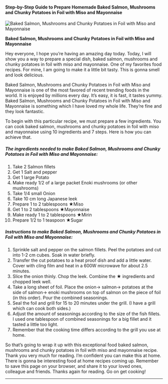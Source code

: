             

#### Step-by-Step Guide to Prepare Homemade Baked Salmon, Mushrooms and Chunky Potatoes in Foil with Miso and Mayonnaise

![Baked Salmon, Mushrooms and Chunky Potatoes in Foil with Miso and Mayonnaise](https://img-global.cpcdn.com/recipes/6264996041326592/751x532cq70/baked-salmon-mushrooms-and-chunky-potatoes-in-foil-with-miso-and-mayonnaise-recipe-main-photo.jpg)

**Baked Salmon, Mushrooms and Chunky Potatoes in Foil with Miso and Mayonnaise**

Hey everyone, I hope you’re having an amazing day today. Today, I will show you a way to prepare a special dish, baked salmon, mushrooms and chunky potatoes in foil with miso and mayonnaise. One of my favorites food recipes. For mine, I am going to make it a little bit tasty. This is gonna smell and look delicious.

Baked Salmon, Mushrooms and Chunky Potatoes in Foil with Miso and Mayonnaise is one of the most favored of recent trending foods in the world. It is enjoyed by millions every day. It’s easy, it is fast, it tastes yummy. Baked Salmon, Mushrooms and Chunky Potatoes in Foil with Miso and Mayonnaise is something which I have loved my whole life. They’re fine and they look fantastic.

To begin with this particular recipe, we must prepare a few ingredients. You can cook baked salmon, mushrooms and chunky potatoes in foil with miso and mayonnaise using 10 ingredients and 7 steps. Here is how you can achieve that.

##### The ingredients needed to make Baked Salmon, Mushrooms and Chunky Potatoes in Foil with Miso and Mayonnaise:

1.  Take 2 Salmon fillets
2.  Get 1 Salt and pepper
3.  Get 1 large Potato
4.  Make ready 1/2 of a large packet Enoki mushrooms (or other mushrooms)
5.  Take 1/4 small Onion
6.  Take 10 cm long Japanese leek
7.  Prepare 1 to 2 tablespoons ★Miso
8.  Get 1 to 2 tablespoons ★Mayonnaise
9.  Make ready 1 to 2 tablespoons ★Mirin
10.  Prepare 1/2 to 1 teaspoon ★Sugar

##### Instructions to make Baked Salmon, Mushrooms and Chunky Potatoes in Foil with Miso and Mayonnaise:

1.  Sprinkle salt and pepper on the salmon fillets. Peel the potatoes and cut into 1-2 cm cubes. Soak in water briefly.
2.  Transfer the cut potatoes to a heat proof dish and add a little water. Cover with cling film and heat in a 600W microwave for about 2.5 minutes.
3.  Slice the onion thinly. Chop the leek. Combine the ★ ingredients and chopped leek well.
4.  Take a long sheet of foil. Place the onion→ salmon→ potatoes at the side of salmon→ enoki mushrooms on top of salmon on the piece of foil (in this order). Pour the combined seasonings.
5.  Seal the foil and grill for 15 to 20 minutes under the grill. (I have a grill which can cook both sides.)
6.  Adjust the amount of seasonings according to the size of the fish fillets. I used one tablespoon of combined seasonings for a big fillet and it tasted a little too light.
7.  Remember that the cooking time differs according to the grill you use at home.

So that’s going to wrap it up with this exceptional food baked salmon, mushrooms and chunky potatoes in foil with miso and mayonnaise recipe. Thank you very much for reading. I’m confident you can make this at home. There is gonna be interesting food at home recipes coming up. Remember to save this page on your browser, and share it to your loved ones, colleague and friends. Thanks again for reading. Go on get cooking!

* * *